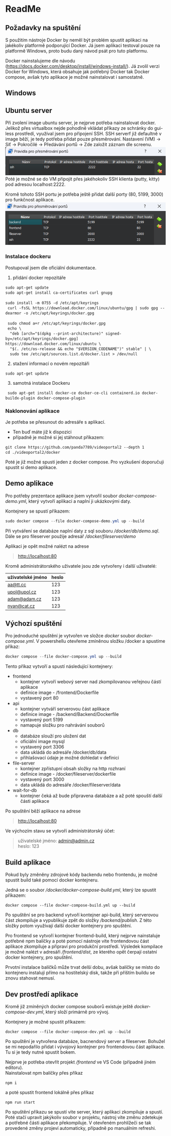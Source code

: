 # ReadMe

## Požadavky na spuštění

S použitím nástroje Docker by neměl být problém spustit aplikaci na jakékoliv platformě podporující Docker. Já jsem aplikaci testoval pouze na platformě Windows, proto budu daný návod psát pro tuto platformu.

Docker nainstalujeme dle návodu (https://docs.docker.com/desktop/install/windows-install/). Já zvolil verzi Docker for Windows, která obsahuje jak potřebný Docker tak Docker compose, avšak tyto aplikace je možné nainstalovat i samostatně.

## Windows

## Ubuntu server

Při zvolení image ubuntu server, je nejprve potřeba nainstalovat docker.
Jelikož přes virtualbox nejde pohodlně vkládat příkazy ze schránky do gui-less prostředí, využíval jsem pro připojení SSH.
SSH serverf již defaultně v image běží, je tedy potřeba přidat pouze přesměrování.
Nastavení (VM) -> Síť -> Pokročilé -> Předávání portů -> Zde založit záznam dle screenu.
![Alt text](./readmeImages/image.png)
Poté je možné se do VM připojit přes jakéhokoliv SSH klienta (putty, kitty) pod adresou localhost:2222.

Kromě tohoto SSH portu je potřeba ještě přidat další porty (80, 5199, 3000) pro funkčnost aplikace.
![Alt text](./readmeImages/image2.png)

### Instalace dockeru

Postupoval jsem dle oficiální dokumentace.

1. přidání docker repozitáře

```
sudo apt-get update
sudo apt-get install ca-certificates curl gnupg

sudo install -m 0755 -d /etc/apt/keyrings
 curl -fsSL https://download.docker.com/linux/ubuntu/gpg | sudo gpg --dearmor -o /etc/apt/keyrings/docker.gpg

 sudo chmod a+r /etc/apt/keyrings/docker.gpg
 echo \
  "deb [arch="$(dpkg --print-architecture)" signed-by=/etc/apt/keyrings/docker.gpg] https://download.docker.com/linux/ubuntu \
  "$(. /etc/os-release && echo "$VERSION_CODENAME")" stable" | \
  sudo tee /etc/apt/sources.list.d/docker.list > /dev/null
```

2. stažení informací o novém repozitáři

```
sudo apt-get update
```

3. samotná instalace Dockeru

```
 sudo apt-get install docker-ce docker-ce-cli containerd.io docker-buildx-plugin docker-compose-plugin
```

### Naklonování aplikace

Je potřeba se přesunout do adresáře s aplikací.

- Ten buď máte již k dispozici
- případně je možné si jej stáhnout příkazem:

```
git clone https://github.com/panda7789/videoportal2 --depth 1
cd ./videoportal2/docker
```

Poté je již možné spusti jeden z docker compose.
Pro vyzkušení doporučuji spustit si demo aplikace.

## Demo aplikace

Pro potřeby prezentace aplikace jsem vytvořil soubor _docker-compose-demo.yml_, který vytvoří aplikaci a naplní ji ukázkovými daty.

Kontejnery se spustí příkazem:

```powershell
sudo docker compose --file docker-compose-demo.yml up --build
```

Při vytváření se databáze naplní daty z sql souboru _/docker/db/demo.sql_. \
Dále se pro fileserver použije adresář _/docker/fileserver/demo_

Aplikaci je opět možné nalézt na adrese

> <http://localhost:80>

Kromě administrátorského uživatele jsou zde vytvořeny i další uživatelé:

| uživatelské jméno | heslo |
| ----------------- | ----- |
| aa@tt.cc          | 123   |
| upol@upol.cz      | 123   |
| adam@adam.cz      | 123   |
| nyan@cat.cz       | 123   |

## Výchozí spuštění

Pro jednoduché spuštění je vytvořen ve složce _docker_ soubor _docker-compose.yml_.
V powershellu otevřeme zmíněnou složku /docker a spustíme příkaz:

```powershell
docker compose --file docker-compose.yml up --build
```

Tento příkaz vytvoří a spustí následující kontejnery:

- frontend
  - kontejner vytvoří webový server nad zkompilovanou veřejnou částí aplikace
  - definice image - /frontend/Dockerfile
  - vystavený port 80
- api
  - kontejner vytváří serverovou část aplikace
  - definice image - /backend/Backend/Dockerfile
  - vystavený port 5199
  - namapuje složku pro nahrávání souborů
- db
  - databáze slouží pro uložení dat
  - oficiální image mysql
  - vystavený port 3306
  - data ukládá do adresáře /docker/db/data
  - přihlašovací údaje je možné dohledat v definici
- file-server
  - kontejner zpřístupní obsah složky na http rozhraní
  - definice image - /docker/fileserver/dockerfile
  - vystavený port 3000
  - data ukládá do adresáře /docker/fileserver/data
- wait-for-db
  - kontejner čeká až bude připravena databáze a až poté spouští další části aplikace

Po spuštění běží aplikace na adrese

> <http://localhost:80>

Ve výchozím stavu se vytvoří administrátorský účet:

> uživatelské jméno: admin@admin.cz\
> heslo: 123

## Build aplikace

Pokud byly změněny zdrojové kódy backendu nebo frontendu, je možné spustit build také pomocí docker kontejneru.

Jedná se o soubor _/docker/docker-compose-build.yml_, který lze spustit příkazem:

```
docker compose --file docker-compose-build.yml up --build
```

Po spuštění se pro backend vytvoří kontejner api-build, který serverovou část zkompiluje a vypublikuje zpět do složky _/backend/publish_. Z této složky potom využívají další docker kontejnery pro spuštění.

Pro frontend se vytvoří kontejner frontend-build, který nejprve nainstaluje potřebné npm balíčky a poté pomocí nástroje vite frontendovou část aplikace zkompiluje a připraví pro produkční prostředí. Výsledek kompilace je možné nalézt v adresáři _/frontend/dist_, ze kterého opět čerpají ostatní docker kontejnery, pro spuštění.

Prvotní instalace balíčků může trvat delší dobu, avšak balíčky se místo do kontejneru instalují přímo na hostitelský disk, takže při příštím buildu se znovu stahovat nemusí.

## Dev prostředí aplikace

Kromě již zmíněných docker compose souborů existuje ještě _docker-compose-dev.yml_, který složí primárně pro vývoj.

Kontejnery je možné spustit příkazem:

```
docker compose --file docker-compose-dev.yml up --build
```

Po spuštění je vytvořena databáze, bacnendový server a fileserver.
Bohužel se mi nepodařilo přidat i vývojový kontejner pro frontendovou část aplikace. Tu si je tedy nutné spustit bokem.

Nejprve je potřeba otevřít projekt _/frontend_ ve VS Code (případně jiném editoru). \
Nainstalovat npm balíčky přes příkaz

```
npm i
```

a poté spustit frontend lokálně přes příkaz

```
npm run start
```

Po spuštění příkazu se spustí vite server, který aplikaci zkompiluje a spustí.\
Poté stačí upravit jakýkoliv soubor v projektu, nástroj vite změnu zdetekuje a potřebné části aplikace překompiluje. V otevřeném prohlížeči se tak provedené změny projeví automaticky, případně po manuálním refreshi.
